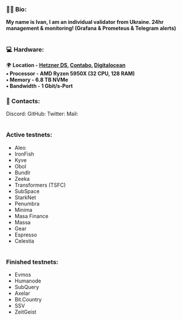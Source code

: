 ### :raising_hand_man: Bio: 
**My name is Ivan, I am an individual validator from Ukraine. 
24hr management & monitoring! (Grafana & Prometeus & Telegram alerts)**
#
### :computer: Hardware:
:earth_africa: **Location - [Hetzner DS](https://www.hetzner.com/dedicated-rootserver/ax101), [Contabo](https://contabo.com/en/dedicated-servers/), [Digitalocean](https://www.digitalocean.com/)  
:black_small_square: Processor - AMD Ryzen 5950X (32 CPU, 128 RAM)  
:black_small_square: Memory - 6.8 TB NVMe  
:black_small_square: Bandwidth - 1 Gbit/s-Port**

### :speech_balloon: Contacts:
Discord:
GitHub:
Twitter:
Mail:
#
### Active testnets:
- Aleo
- IronFish
- Kyve
- Obol
- Bundlr
- Zeeka
- Transformers (TSFC)
- SubSpace
- StarkNet
- Penumbra
- Minima
- Masa Finance
- Massa
- Gear
- Espresso
- Celestia
#
### Finished testnets:
- Evmos
- Humanode
- SubQuery
- Axelar
- Bit.Country
- SSV
- ZeitGeist
